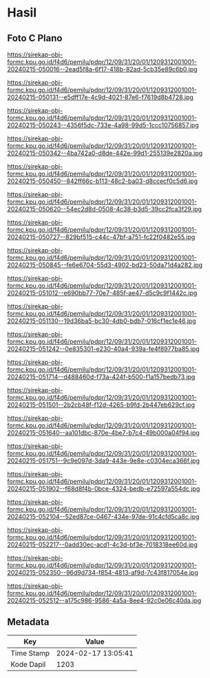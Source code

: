 # Hasil

## Foto C Plano

https://sirekap-obj-formc.kpu.go.id/f4d6/pemilu/pdpr/12/09/31/20/01/1209312001001-20240215-050016--2ead5f8a-6f17-418b-82ad-5cb35e89c6b0.jpg

https://sirekap-obj-formc.kpu.go.id/f4d6/pemilu/pdpr/12/09/31/20/01/1209312001001-20240215-050131--e5dff17e-4c9d-4021-87e6-f7619d8b4728.jpg

https://sirekap-obj-formc.kpu.go.id/f4d6/pemilu/pdpr/12/09/31/20/01/1209312001001-20240215-050243--4356f5dc-733e-4a98-99d5-1ccc10756857.jpg

https://sirekap-obj-formc.kpu.go.id/f4d6/pemilu/pdpr/12/09/31/20/01/1209312001001-20240215-050342--4ba742a0-d8de-442e-99d1-255139e2820a.jpg

https://sirekap-obj-formc.kpu.go.id/f4d6/pemilu/pdpr/12/09/31/20/01/1209312001001-20240215-050450--842ff66c-b113-48c2-ba03-d8ccecf0c5d6.jpg

https://sirekap-obj-formc.kpu.go.id/f4d6/pemilu/pdpr/12/09/31/20/01/1209312001001-20240215-050620--54ec2d8d-0508-4c38-b3d5-39cc2fca3f29.jpg

https://sirekap-obj-formc.kpu.go.id/f4d6/pemilu/pdpr/12/09/31/20/01/1209312001001-20240215-050727--829bf515-c44c-47bf-a751-fc22f0482e55.jpg

https://sirekap-obj-formc.kpu.go.id/f4d6/pemilu/pdpr/12/09/31/20/01/1209312001001-20240215-050845--fe6e6704-55d3-4902-bd23-50da71d4a282.jpg

https://sirekap-obj-formc.kpu.go.id/f4d6/pemilu/pdpr/12/09/31/20/01/1209312001001-20240215-051012--e690bb77-70e7-485f-ae47-d5c9c9f1442c.jpg

https://sirekap-obj-formc.kpu.go.id/f4d6/pemilu/pdpr/12/09/31/20/01/1209312001001-20240215-051130--19d36ba5-bc30-4db0-bdb7-016cf1ec1e46.jpg

https://sirekap-obj-formc.kpu.go.id/f4d6/pemilu/pdpr/12/09/31/20/01/1209312001001-20240215-051242--0e835301-e230-40a4-939a-fe4f8977ba85.jpg

https://sirekap-obj-formc.kpu.go.id/f4d6/pemilu/pdpr/12/09/31/20/01/1209312001001-20240215-051714--d488460d-f73a-424f-b500-f1a157bedb73.jpg

https://sirekap-obj-formc.kpu.go.id/f4d6/pemilu/pdpr/12/09/31/20/01/1209312001001-20240215-051501--2b2cb48f-f12d-4265-b9fd-2b447eb629cf.jpg

https://sirekap-obj-formc.kpu.go.id/f4d6/pemilu/pdpr/12/09/31/20/01/1209312001001-20240215-051640--aa101dbc-870e-4be7-b7c4-49b000a04f94.jpg

https://sirekap-obj-formc.kpu.go.id/f4d6/pemilu/pdpr/12/09/31/20/01/1209312001001-20240215-051751--9c9e097d-3da9-443e-9e8e-c0304eca366f.jpg

https://sirekap-obj-formc.kpu.go.id/f4d6/pemilu/pdpr/12/09/31/20/01/1209312001001-20240215-051902--f68d8f4b-0bce-4324-bedb-e72597a554dc.jpg

https://sirekap-obj-formc.kpu.go.id/f4d6/pemilu/pdpr/12/09/31/20/01/1209312001001-20240215-052104--52ed87ce-0467-434e-97de-91c4cfd5ca8c.jpg

https://sirekap-obj-formc.kpu.go.id/f4d6/pemilu/pdpr/12/09/31/20/01/1209312001001-20240215-052217--0add30ec-acd1-4c3d-bf3e-7018318ee60d.jpg

https://sirekap-obj-formc.kpu.go.id/f4d6/pemilu/pdpr/12/09/31/20/01/1209312001001-20240215-052350--96d9d734-f854-4813-af9d-7c43f817054e.jpg

https://sirekap-obj-formc.kpu.go.id/f4d6/pemilu/pdpr/12/09/31/20/01/1209312001001-20240215-052512--a175c986-9586-4a5a-8ee4-92c0e06c40da.jpg


## Metadata

| Key        | Value               |
| ---------- | ------------------- |
| Time Stamp | 2024-02-17 13:05:41 |
| Kode Dapil | 1203                |



